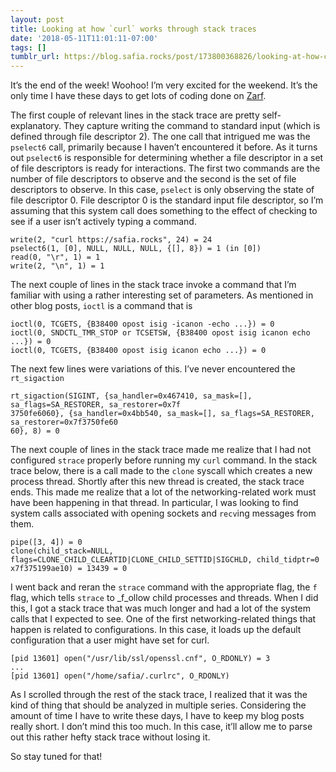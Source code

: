 ```yaml
---
layout: post
title: Looking at how `curl` works through stack traces
date: '2018-05-11T11:01:11-07:00'
tags: []
tumblr_url: https://blog.safia.rocks/post/173800368826/looking-at-how-curl-works-through-stack-traces
---
```

It’s the end of the week! Woohoo! I’m very excited for the weekend. It’s the only time I have these days to get lots of coding done on [Zarf](https://zarf.co/).

The first couple of relevant lines in the stack trace are pretty self-explanatory. They capture writing the command to standard input (which is defined through file descriptor 2). The one call that intrigued me was the `pselect6` call, primarily because I haven’t encountered it before. As it turns out `pselect6` is responsible for determining whether a file descriptor in a set of file descriptors is ready for interactions. The first two commands are the number of file descriptors to observe and the second is the set of file descriptors to observe. In this case, `pselect` is only observing the state of file descriptor 0. File descriptor 0 is the standard input file descriptor, so I’m assuming that this system call does something to the effect of checking to see if a user isn’t actively typing a command.

    write(2, "curl https://safia.rocks", 24) = 24
    pselect6(1, [0], NULL, NULL, NULL, {[], 8}) = 1 (in [0])
    read(0, "\r", 1) = 1
    write(2, "\n", 1) = 1

The next couple of lines in the stack trace invoke a command that I’m familiar with using a rather interesting set of parameters. As mentioned in other blog posts, `ioctl` is a command that is

    ioctl(0, TCGETS, {B38400 opost isig -icanon -echo ...}) = 0
    ioctl(0, SNDCTL_TMR_STOP or TCSETSW, {B38400 opost isig icanon echo ...}) = 0
    ioctl(0, TCGETS, {B38400 opost isig icanon echo ...}) = 0

The next few lines were variations of this. I’ve never encountered the `rt_sigaction`

    rt_sigaction(SIGINT, {sa_handler=0x467410, sa_mask=[], sa_flags=SA_RESTORER, sa_restorer=0x7f
    3750fe6060}, {sa_handler=0x4bb540, sa_mask=[], sa_flags=SA_RESTORER, sa_restorer=0x7f3750fe60
    60}, 8) = 0

The next couple of lines in the stack trace made me realize that I had not configured `strace` properly before running my `curl` command. In the stack trace below, there is a call made to the `clone` syscall which creates a new process thread. Shortly after this new thread is created, the stack trace ends. This made me realize that a lot of the networking-related work must have been happening in that thread. In particular, I was looking to find system calls associated with opening sockets and `recv`ing messages from them.

    pipe([3, 4]) = 0
    clone(child_stack=NULL, flags=CLONE_CHILD_CLEARTID|CLONE_CHILD_SETTID|SIGCHLD, child_tidptr=0
    x7f375199ae10) = 13439 = 0

I went back and reran the `strace` command with the appropriate flag, the `f` flag, which tells `strace` to _f_ollow child processes and threads. When I did this, I got a stack trace that was much longer and had a lot of the system calls that I expected to see. One of the first networking-related things that happen is related to configurations. In this case, it loads up the default configuration that a user might have set for curl.

    [pid 13601] open("/usr/lib/ssl/openssl.cnf", O_RDONLY) = 3
    ...
    [pid 13601] open("/home/safia/.curlrc", O_RDONLY)

As I scrolled through the rest of the stack trace, I realized that it was the kind of thing that should be analyzed in multiple series. Considering the amount of time I have to write these days, I have to keep my blog posts really short. I don’t mind this too much. In this case, it’ll allow me to parse out this rather hefty stack trace without losing it.

So stay tuned for that!

